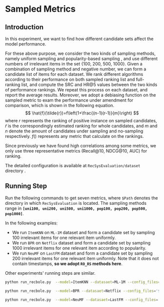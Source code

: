 # Sampled Metrics

## Introduction

In this experiment,  we want to find how different candidate sets affect the model performance.

For these above purpose, we consider the two kinds of sampling methods, namely uniform sampling and popularity-based sampling , and use different numbers of irrelevant items in the set {100, 200, 500, 1000}. Given a combination of sampling method and negative number, we can form a candidate list of items for each dataset. We rank different algorithms according to their performance on both sampled ranking list and full-ranking list, and compute the SRC and HR@5 values between the two kinds of performance rankings. We repeat this process on each dataset, and report the average results. Moreover, we adopt a debiasing function on the sampled
metric to exam the performance under amendment for comparison, which is shown in the following equation.
$$
\hat{f}(\tilde{r})=f\left(1+\frac{(n-1)(r-1)}{m}\right)
$$
 where $r$ represents the ranking of positive instance on sampled candidates, $\tilde{r}$ is the correspondingly estimated ranking for whole candidates, and $m$ and $n$ denote the amount of candidates under sampling and no-sampling respectively. $f()$ represents any metric that calculate on the rankings.

Since previously we have found high correlations among some metrics, we only use three representative metrics (Recall@10, NDCG@10, AUC) for ranking. 

The detailed configuration is available at `RecSysEvaluation/dataset` directory . 

## Running Step

Run the following commands to get seven metrics, where `$Path` denotes the directory in which `RecSysEvaluation` is located. The sampling methods range in **`[uni100, uni200, uni500, uni1000, pop100, pop200, pop500, pop1000]`**.

In the following examples: 

- We run `ItemKNN` on `ML-1M` dataset and form a candidate set by sampling 100 irrelevant items for one relevant item uniformly.
- We run `BPR` on `Netflix` dataset and form a candidate set by sampling 1000 irrelevant items for one relevant item according to popularity.
- We run `NeuMF` on `LastFM` dataset and form a candidate set by sampling 200 irrelevant items for one relevant item uniformly. Note that it does not contain timestamps, **so we adopt `RO_RS` methods here**.

Other experiments' running steps are similar.

```bash
python run_recbole.py  --model=ItemKNN --datasaet=ML-1M --config_files='$Path/RecSysEvaluation/dataset/ML-1M.yaml RecSysEvaluation/experiment/sampled_metrics/hyper_parameters/ML-1M/ItemKNN.yaml' --eval_setting=TO_RS, uni100

python run_recbole.py  --model=BPR --datasaet=Netflix --config_files='$Path/RecSysEvaluation/dataset/Netflix.yaml RecSysEvaluation/experiment/sampled_metrics/hyper_parameters/Netflix/BPR.yaml' --eval_setting=TO_RS, pop1000

python run_recbole.py  --model=NeuMF --datasaet=LastFM --config_files='$Path/RecSysEvaluation/dataset/LastFM.yaml RecSysEvaluation/experiment/sampled_metrics/hyper_parameters/LastFM/NeuMF.yaml' --eval_setting=RO_RS, uni200
```









   

   